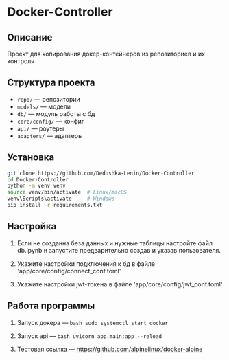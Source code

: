 # Docker-Controller

## Описание

Проект для копирования докер-контейнеров из репозиториев и их контроля

## Структура проекта

- `repo/` — репозитории
- `models/` — модели
- `db/` — модуль работы с бд
- `core/config/` — конфиг
- `api/` — роутеры
- `adapters/` — адаптеры

## Установка

```bash
git clone https://github.com/Dedushka-Lenin/Docker-Controller
cd Docker-Controller
python -m venv venv
source venv/bin/activate  # Linux/macOS
venv\Scripts\activate     # Windows
pip install -r requirements.txt
```

## Настройка

1. Если не созданна беза данных и нужные таблицы настройте файл db.ipynb и запустите предварительно создав и указав пользователя.

2. Укажите настройки подключения к бд в файле 'app/core/config/connect_conf.toml'

3. Укажите настройки jwt-токена в файле 'app/core/config/jwt_conf.toml'

## Работа программы

1. Запуск докера — ```bash sudo systemctl start docker```

2. Запуск api — ```bash uvicorn app.main:app --reload```

3. Тестовая ссылка — <https://github.com/alpinelinux/docker-alpine>